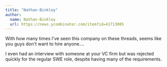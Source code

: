 ```yaml
---
title: "Nathan-Binkley"
author:
  name: Nathan-Binkley
  url: https://news.ycombinator.com/item?id=41713005
---
```

With how many times I&#x27;ve seen this company on these threads, seems like you guys don&#x27;t want to hire anyone....

I even had an interview with someone at your VC firm but was rejected quickly for the regular SWE role, despite having many of the requirements.
<JobApplication />
